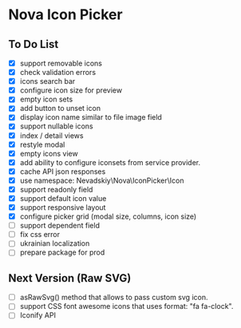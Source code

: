 # Nova Icon Picker

## To Do List

- [x] support removable icons
- [x] check validation errors
- [x] icons search bar
- [x] configure icon size for preview
- [x] empty icon sets
- [x] add button to unset icon
- [x] display icon name similar to file image field 
- [x] support nullable icons
- [x] index / detail views
- [x] restyle modal
- [x] empty icons view
- [x] add ability to configure iconsets from service provider.
- [x] cache API json responses
- [x] use namespace: Nevadskiy\Nova\IconPicker\Icon
- [x] support readonly field
- [x] support default icon value
- [x] support responsive layout
- [x] configure picker grid (modal size, columns, icon size)
- [ ] support dependent field
- [ ] fix css error
- [ ] ukrainian localization
- [ ] prepare package for prod

## Next Version (Raw SVG)

- [ ] asRawSvg() method that allows to pass custom svg icon.
- [ ] support CSS font awesome icons that uses format: "fa fa-clock".
- [ ] Iconify API

